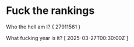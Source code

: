 # Fuck the rankings

Who the hell am I?
{ 27911561 }

What fucking year is it?
[ 2025-03-27T00:30:00Z ]
